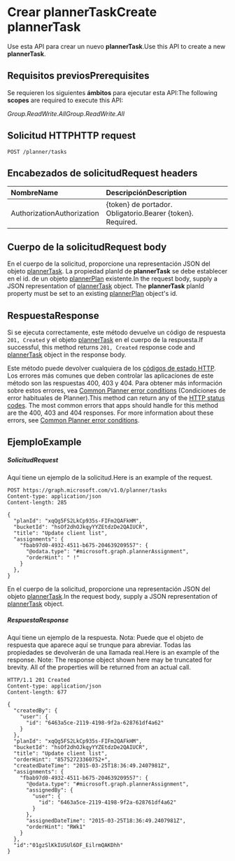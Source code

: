 # <a name="create-plannertask"></a><span data-ttu-id="7da57-101">Crear plannerTask</span><span class="sxs-lookup"><span data-stu-id="7da57-101">Create plannerTask</span></span>

<span data-ttu-id="7da57-102">Use esta API para crear un nuevo **plannerTask**.</span><span class="sxs-lookup"><span data-stu-id="7da57-102">Use this API to create a new **plannerTask**.</span></span>
## <a name="prerequisites"></a><span data-ttu-id="7da57-103">Requisitos previos</span><span class="sxs-lookup"><span data-stu-id="7da57-103">Prerequisites</span></span>
<span data-ttu-id="7da57-104">Se requieren los siguientes **ámbitos** para ejecutar esta API:</span><span class="sxs-lookup"><span data-stu-id="7da57-104">The following **scopes** are required to execute this API:</span></span> 

<span data-ttu-id="7da57-105">*Group.ReadWrite.All*</span><span class="sxs-lookup"><span data-stu-id="7da57-105">*Group.ReadWrite.All*</span></span>

## <a name="http-request"></a><span data-ttu-id="7da57-106">Solicitud HTTP</span><span class="sxs-lookup"><span data-stu-id="7da57-106">HTTP request</span></span>
<!-- { "blockType": "ignored" } -->
```http
POST /planner/tasks

```
## <a name="request-headers"></a><span data-ttu-id="7da57-107">Encabezados de solicitud</span><span class="sxs-lookup"><span data-stu-id="7da57-107">Request headers</span></span>
| <span data-ttu-id="7da57-108">Nombre</span><span class="sxs-lookup"><span data-stu-id="7da57-108">Name</span></span>       | <span data-ttu-id="7da57-109">Descripción</span><span class="sxs-lookup"><span data-stu-id="7da57-109">Description</span></span>|
|:---------------|:----------|
| <span data-ttu-id="7da57-110">Authorization</span><span class="sxs-lookup"><span data-stu-id="7da57-110">Authorization</span></span>  | <span data-ttu-id="7da57-p101">{token} de portador. Obligatorio.</span><span class="sxs-lookup"><span data-stu-id="7da57-p101">Bearer {token}. Required.</span></span> |

## <a name="request-body"></a><span data-ttu-id="7da57-113">Cuerpo de la solicitud</span><span class="sxs-lookup"><span data-stu-id="7da57-113">Request body</span></span>
<span data-ttu-id="7da57-p102">En el cuerpo de la solicitud, proporcione una representación JSON del objeto [plannerTask](../resources/plannertask.md). La propiedad planId de **plannerTask** se debe establecer en el id. de un objeto [plannerPlan](../resources/plannerplan.md) existente.</span><span class="sxs-lookup"><span data-stu-id="7da57-p102">In the request body, supply a JSON representation of [plannerTask](../resources/plannertask.md) object. The **plannerTask** planId property must be set to an existing [plannerPlan](../resources/plannerplan.md) object's id.</span></span>

## <a name="response"></a><span data-ttu-id="7da57-116">Respuesta</span><span class="sxs-lookup"><span data-stu-id="7da57-116">Response</span></span>

<span data-ttu-id="7da57-117">Si se ejecuta correctamente, este método devuelve un código de respuesta `201, Created` y el objeto [plannerTask](../resources/plannertask.md) en el cuerpo de la respuesta.</span><span class="sxs-lookup"><span data-stu-id="7da57-117">If successful, this method returns `201, Created` response code and [plannerTask](../resources/plannertask.md) object in the response body.</span></span>

<span data-ttu-id="7da57-p103">Este método puede devolver cualquiera de los [códigos de estado HTTP](../../../concepts/errors.md). Los errores más comunes que deben controlar las aplicaciones de este método son las respuestas 400, 403 y 404. Para obtener más información sobre estos errores, vea [Common Planner error conditions](../resources/planner_overview.md#common-planner-error-conditions) (Condiciones de error habituales de Planner).</span><span class="sxs-lookup"><span data-stu-id="7da57-p103">This method can return any of the [HTTP status codes](../../../concepts/errors.md). The most common errors that apps should handle for this method are the 400, 403 and 404 responses. For more information about these errors, see [Common Planner error conditions](../resources/planner_overview.md#common-planner-error-conditions).</span></span>

## <a name="example"></a><span data-ttu-id="7da57-121">Ejemplo</span><span class="sxs-lookup"><span data-stu-id="7da57-121">Example</span></span>
##### <a name="request"></a><span data-ttu-id="7da57-122">Solicitud</span><span class="sxs-lookup"><span data-stu-id="7da57-122">Request</span></span>
<span data-ttu-id="7da57-123">Aquí tiene un ejemplo de la solicitud.</span><span class="sxs-lookup"><span data-stu-id="7da57-123">Here is an example of the request.</span></span>
<!-- {
  "blockType": "request",
  "name": "create_plannertask_from_planner"
}-->
```http
POST https://graph.microsoft.com/v1.0/planner/tasks
Content-type: application/json
Content-length: 285

{
  "planId": "xqQg5FS2LkCp935s-FIFm2QAFkHM",
  "bucketId": "hsOf2dhOJkqyYYZEtdzDe2QAIUCR",
  "title": "Update client list",
  "assignments": {
    "fbab97d0-4932-4511-b675-204639209557": {
      "@odata.type": "#microsoft.graph.plannerAssignment",
      "orderHint": " !"
    }
  },
}
```
<span data-ttu-id="7da57-124">En el cuerpo de la solicitud, proporcione una representación JSON del objeto [plannerTask](../resources/plannertask.md).</span><span class="sxs-lookup"><span data-stu-id="7da57-124">In the request body, supply a JSON representation of [plannerTask](../resources/plannertask.md) object.</span></span>
##### <a name="response"></a><span data-ttu-id="7da57-125">Respuesta</span><span class="sxs-lookup"><span data-stu-id="7da57-125">Response</span></span>
<span data-ttu-id="7da57-p104">Aquí tiene un ejemplo de la respuesta. Nota: Puede que el objeto de respuesta que aparece aquí se trunque para abreviar. Todas las propiedades se devolverán de una llamada real.</span><span class="sxs-lookup"><span data-stu-id="7da57-p104">Here is an example of the response. Note: The response object shown here may be truncated for brevity. All of the properties will be returned from an actual call.</span></span>
<!-- {
  "blockType": "response",
  "truncated": true,
  "@odata.type": "microsoft.graph.plannerTask"
} -->
```http
HTTP/1.1 201 Created
Content-type: application/json
Content-length: 677

{
  "createdBy": {
    "user": {
      "id": "6463a5ce-2119-4198-9f2a-628761df4a62"
    }
  },
  "planId": "xqQg5FS2LkCp935s-FIFm2QAFkHM",
  "bucketId": "hsOf2dhOJkqyYYZEtdzDe2QAIUCR",
  "title": "Update client list",
  "orderHint": "85752723360752+",
  "createdDateTime": "2015-03-25T18:36:49.2407981Z",
  "assignments": {
    "fbab97d0-4932-4511-b675-204639209557": {
      "@odata.type": "#microsoft.graph.plannerAssignment",
      "assignedBy": {
        "user": {
          "id": "6463a5ce-2119-4198-9f2a-628761df4a62"
        }
      },
      "assignedDateTime": "2015-03-25T18:36:49.2407981Z",
      "orderHint": "RWk1"
    }
  },
  "id":"01gzSlKkIUSUl6DF_EilrmQAKDhh"
}
```

<!-- uuid: 8fcb5dbc-d5aa-4681-8e31-b001d5168d79
2015-10-25 14:57:30 UTC -->
<!-- {
  "type": "#page.annotation",
  "description": "Create plannerTask",
  "keywords": "",
  "section": "documentation",
  "tocPath": ""
}-->